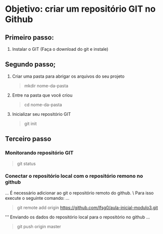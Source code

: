 # Objetivo: criar um repositório GIT no Github

## Primeiro passo: 
1. Instalar o GIT (Faça o download do git e instale)

## Segundo passo;
1. Criar uma pasta para abrigar os arquivos do seu projeto
    > mkdir nome-da-pasta

2. Entre na pasta que você criou 
    > cd nome-da-pasta

3. Inicializar seu repositório GIT
    > git init  

## Terceiro passo

### Monitorando repositório GIT
> git status 

### Conectar o repositório local com o repositório remono no github

...
É necessário adicionar ao git o repositório remoto do github. \ Para isso execute o seguinte comando:
...

> git remote add origin https://github.com/lfsg0/aula-inicial-modulo3.git 

'''
Enviando os dados do repositório local para o repositório no github
...

> git push origin master 
